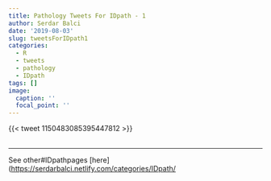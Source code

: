 ```yaml
---
title: Pathology Tweets For IDpath - 1
author: Serdar Balci
date: '2019-08-03'
slug: tweetsForIDpath1
categories:
  - R
  - tweets
  - pathology
  - IDpath
tags: []
image:
  caption: ''
  focal_point: ''
---
```



{{< tweet 1150483085395447812 >}}
<br>
<br>
<hr>


See other#IDpathpages [here](https://serdarbalci.netlify.com/categories/IDpath/
